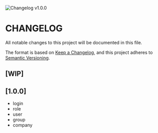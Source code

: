 ![Changelog v1.0.0](https://img.shields.io/badge/CHANGELOG-v1.0.0-orange)
# CHANGELOG

All notable changes to this project will be documented in this file.

The format is based on [Keep a Changelog](https://keepachangelog.com/en/1.0.0/),
and this project adheres to [Semantic Versioning](https://semver.org/spec/v2.0.0.html).

## [WIP]

## [1.0.0]

- login
- role
- user
- group
- company
